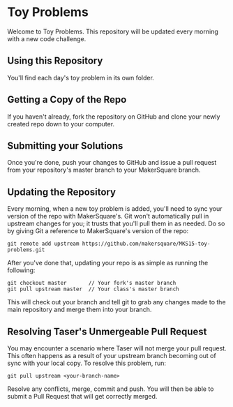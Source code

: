 Toy Problems
============
Welcome to Toy Problems. This repository will be updated every morning with a new
code challenge.

Using this Repository
---------------------
You'll find each day's toy problem in its own folder.

Getting a Copy of the Repo
--------------------------
If you haven't already, fork the repository on GitHub and clone your newly created
repo down to your computer. 

Submitting your Solutions
-------------------------
Once you're done, push your changes to GitHub and issue a pull request from your
repository's master branch to your MakerSquare branch.

Updating the Repository
-----------------------
Every morning, when a new toy problem is added, you'll need to sync your version of
the repo with MakerSquare's. Git won't automatically pull in upstream changes for
you; it trusts that you'll pull them in as needed. Do so by giving Git a reference
to MakerSquare's version of the repo:

    git remote add upstream https://github.com/makersquare/MKS15-toy-problems.git

After you've done that, updating your repo is as simple as running the following:

    git checkout master       // Your fork's master branch
    git pull upstream master  // Your class's master branch

This will check out your branch and tell git to grab any changes made to the main
repository and merge them into your branch.

Resolving Taser's Unmergeable Pull Request
------------------------------------------
You may encounter a scenario where Taser will not merge your pull request. This
often happens as a result of your upstream branch becoming out of sync with your
local copy. To resolve this problem, run:

    git pull upstream <your-branch-name>

Resolve any conflicts, merge, commit and push. You will then be able to submit a
Pull Request that will get correctly merged.


